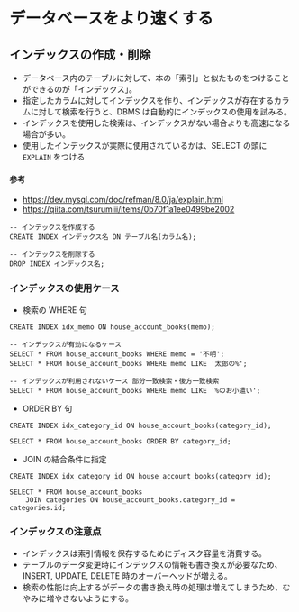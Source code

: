 # データベースをより速くする

## インデックスの作成・削除

- データベース内のテーブルに対して、本の「索引」と似たものをつけることができるのが「インデックス」。
- 指定したカラムに対してインデックスを作り、インデックスが存在するカラムに対して検索を行うと、DBMS は自動的にインデックスの使用を試みる。
- インデックスを使用した検索は、インデックスがない場合よりも高速になる場合が多い。
- 使用したインデックスが実際に使用されているかは、SELECT の頭に `EXPLAIN` をつける

#### 参考

- https://dev.mysql.com/doc/refman/8.0/ja/explain.html
- https://qiita.com/tsurumiii/items/0b70f1a1ee0499be2002

```
-- インデックスを作成する
CREATE INDEX インデックス名 ON テーブル名(カラム名);

-- インデックスを削除する
DROP INDEX インデックス名;
```

### インデックスの使用ケース

- 検索の WHERE 句

```
CREATE INDEX idx_memo ON house_account_books(memo);

-- インデックスが有効になるケース
SELECT * FROM house_account_books WHERE memo = '不明';
SELECT * FROM house_account_books WHERE memo LIKE '太郎の%';

-- インデックスが利用されないケース 部分一致検索・後方一致検索
SELECT * FROM house_account_books WHERE memo LIKE '%のお小遣い';
```

- ORDER BY 句

```
CREATE INDEX idx_category_id ON house_account_books(category_id);

SELECT * FROM house_account_books ORDER BY category_id;
```

- JOIN の結合条件に指定

```
CREATE INDEX idx_category_id ON house_account_books(category_id);

SELECT * FROM house_account_books
    JOIN categories ON house_account_books.category_id = categories.id;
```

### インデックスの注意点

- インデックスは索引情報を保存するためにディスク容量を消費する。
- テーブルのデータ変更時にインデックスの情報も書き換えが必要なため、 INSERT, UPDATE, DELETE 時のオーバーヘッドが増える。
- 検索の性能は向上するがデータの書き換え時の処理は増えてしまうため、むやみに増やさないようにする。
